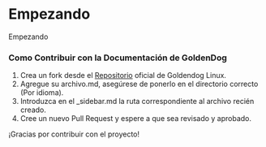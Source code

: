 # Empezando

Empezando


### Como Contribuir con la Documentación de GoldenDog

1. Crea un fork desde el [Repositorio](https://github.com/gdldocs/gdldocs.github.io) oficial de Goldendog Linux. 
2. Agregue su archivo.md, asegúrese de ponerlo en el directorio correcto (Por idioma).
3. Introduzca en el _sidebar.md la ruta correspondiente al archivo recién creado.
4. Cree un nuevo Pull Request y espere a que sea revisado y aprobado.

¡Gracias por contribuir con el proyecto!